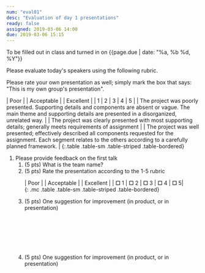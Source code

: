 ```yaml
---
num: "eval01"
desc: "Evaluation of day 1 presentations"
ready: false
assigned: 2019-03-06 14:00
due: 2019-03-06 15:15
---
```


<style>
table.mc * b {font-size: 200%; } 
.sa {margin-bottom: 8em; }
</style>

<div style="display:none;">https://ucsb-cs48.github.io/w19/hwk/eval01/</div>

To be filled out in class and turned in on {{page.due | date: "%a, %b %d, %Y"}}

Please evaluate today's speakers using the following rubric. 

Please rate your own presentation as well; simply mark the box that says: "This is my own group's presentation".

| Poor | | Acceptable | | Excellent |
| 1 | 2 | 3 | 4 | 5 |
|  The project was poorly presented. Supporting details and components are absent or vague. The main theme and supporting details are presented in a disorganized, unrelated way. |   | The project was clearly presented with most supporting details; generally meets requirements of assignment  |   |  The project was well presented; effectively described all components requested for the assignment. Each segment relates to the others according to a carefully planned framework. |
{:.table .table-sm .table-striped .table-bordered}

<ol>


<li style="margin-bottom:1em;" markdown="1">  Please provide feedback on the first talk

<ol>

<li> (5 pts) What is the team name? 
</li>

<li markdown="1"> (5 pts) Rate the presentation according to the 1-5 rubric
 
| Poor | | Acceptable | | Excellent |
| <b>☐</b> 1 |   <b>☐</b> 2 |   <b>☐</b> 3  |   <b>☐</b> 4 |   <b>☐</b>  5|  
{: .mc .table .table-sm .table-striped .table-bordered}
  
</li>

<li class="sa"> (5 pts) One suggestion for improvement (in product, or in presentation)
</li>

<li class="sa"> (5 pts) One suggestion for improvement (in product, or in presentation)
</li>

</ol>

<div class="pagebreak">
</div>
</li>

</ol>

